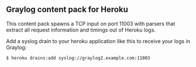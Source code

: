 ## Graylog content pack for Heroku

This content pack spawns a TCP input on port 11003 with parsers that extract all request information and timings out of Heroku logs.

Add a syslog drain to your heroku application like this to receive your logs in Graylog: 

    $ heroku drains:add syslog://graylog2.example.com:11003

